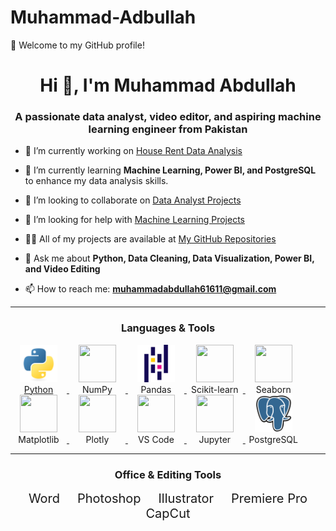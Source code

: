 # Muhammad-Adbullah
👋 Welcome to my GitHub profile!
<h1 align="center">Hi 👋, I'm Muhammad Abdullah</h1>
<h3 align="center">A passionate data analyst, video editor, and aspiring machine learning engineer from Pakistan</h3>

- 🔭 I’m currently working on [House Rent Data Analysis](https://github.com/Abdullah1218-bit/House-Rent-Data-Analysis/tree/main/House%20Rent%20Data%20Analysis)

- 🌱 I’m currently learning **Machine Learning, Power BI, and PostgreSQL** to enhance my data analysis skills.

- 👯 I’m looking to collaborate on [Data Analyst Projects](https://github.com/Abdullah1218-bit/House-Rent-Data-Analysis/tree/main/House%20Rent%20Data%20Analysis)

- 🤝 I’m looking for help with [Machine Learning Projects](https://github.com/Abdullah1218-bit/Machine-Learning-Projects/tree/main/ML%20on%20insurance%20data)

- 👨‍💻 All of my projects are available at [My GitHub Repositories](https://github.com/Abdullah1218-bit?tab=repositories)

- 💬 Ask me about **Python, Data Cleaning, Data Visualization, Power BI, and Video Editing**

- 📫 How to reach me: **muhammadabdullah61611@gmail.com**

---

<h3 align="center">Languages & Tools</h3>

<p align="center">
  <a href="https://www.python.org" target="_blank">
  <div style="display: inline-block; text-align: center; width: 90px;">
    <img src="https://raw.githubusercontent.com/devicons/devicon/master/icons/python/python-original.svg" width="60" height="60"/>
    <br><span>Python</span>
  </div>
</a>

  <a href="https://numpy.org/" target="_blank">
    <div style="display: inline-block; text-align: center; width: 90px;">
      <img src="https://upload.wikimedia.org/wikipedia/commons/3/31/NumPy_logo_2020.svg" width="60" height="60"/>
      <br><span>NumPy</span>
    </div>
  </a>

  <a href="https://pandas.pydata.org/" target="_blank">
    <div style="display: inline-block; text-align: center; width: 90px;">
      <img src="https://raw.githubusercontent.com/devicons/devicon/master/icons/pandas/pandas-original.svg" width="60" height="60"/>
      <br><span>Pandas</span>
    </div>
  </a>

  <a href="https://scikit-learn.org" target="_blank">
    <div style="display: inline-block; text-align: center; width: 90px;">
      <img src="https://upload.wikimedia.org/wikipedia/commons/0/05/Scikit_learn_logo_small.svg" width="60" height="60"/>
      <br><span>Scikit-learn</span>
    </div>
  </a>

  <a href="https://seaborn.pydata.org" target="_blank">
    <div style="display: inline-block; text-align: center; width: 90px;">
      <img src="https://seaborn.pydata.org/_images/logo-mark-lightbg.svg" width="60" height="60"/>
      <br><span>Seaborn</span>
    </div>
  </a>

  <a href="https://matplotlib.org" target="_blank">
    <div style="display: inline-block; text-align: center; width: 90px;">
      <img src="https://matplotlib.org/_static/images/logo2.svg" width="60" height="60"/>
      <br><span>Matplotlib</span>
    </div>
  </a>

  <a href="https://plotly.com" target="_blank">
    <div style="display: inline-block; text-align: center; width: 90px;">
      <img src="https://www.vectorlogo.zone/logos/plotly/plotly-icon.svg" width="60" height="60"/>
      <br><span>Plotly</span>
    </div>
  </a>

  <a href="https://code.visualstudio.com" target="_blank">
    <div style="display: inline-block; text-align: center; width: 90px;">
      <img src="https://cdn.worldvectorlogo.com/logos/visual-studio-code-1.svg" width="60" height="60"/>
      <br><span>VS Code</span>
    </div>
  </a>

  <a href="https://jupyter.org" target="_blank">
    <div style="display: inline-block; text-align: center; width: 90px;">
      <img src="https://upload.wikimedia.org/wikipedia/commons/3/38/Jupyter_logo.svg" width="60" height="60"/>
      <br><span>Jupyter</span>
    </div>
  </a>

  <a href="https://www.postgresql.org" target="_blank">
    <div style="display: inline-block; text-align: center; width: 90px;">
      <img src="https://raw.githubusercontent.com/devicons/devicon/master/icons/postgresql/postgresql-original.svg" width="60" height="60"/>
      <br><span>PostgreSQL</span>
    </div>
  </a>
</p>

---

<h3 align="center">Office & Editing Tools</h3>

<p align="center">
  <span style="font-size: 20px; margin: 0 12px;">Word</span>
  <span style="font-size: 20px; margin: 0 12px;">Photoshop</span>
  <span style="font-size: 20px; margin: 0 12px;">Illustrator</span>
  <span style="font-size: 20px; margin: 0 12px;">Premiere Pro</span>
  <span style="font-size: 20px; margin: 0 12px;">CapCut</span>
</p>


